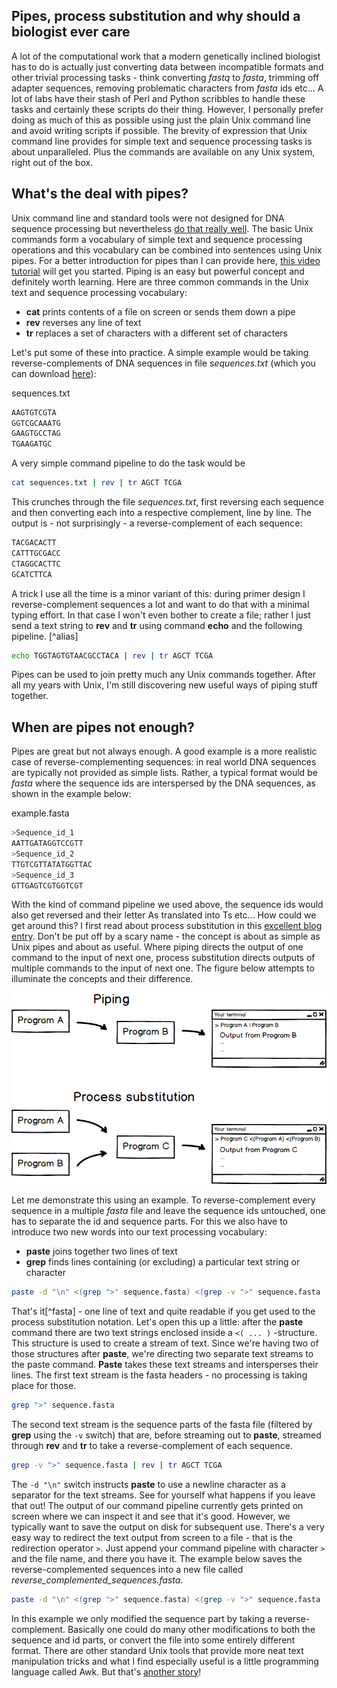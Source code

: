 Pipes, process substitution and why should a biologist ever care
----------------------------------------------------------------

A lot of the computational work that a modern genetically inclined biologist has to do is actually just converting data between incompatible formats and other trivial processing tasks - think converting *fastq* to *fasta*, trimming off adapter sequences, removing problematic characters from *fasta* ids etc... A lot of labs have their stash of Perl and Python scribbles to handle these tasks and certainly these scripts do their thing. However, I personally prefer doing as much of this as possible using just the plain Unix command line and avoid writing scripts if possible. The brevity of expression that Unix command line provides for simple text and sequence processing tasks is about unparalleled. Plus the commands are available on any Unix system, right out of the box.

What's the deal with pipes?
---------------------------

Unix command line and standard tools were not designed for DNA sequence processing but nevertheless [do that really well](https://github.com/stephenturner/oneliners). The basic Unix commands form a vocabulary of simple text and sequence processing operations and this vocabulary can be combined into sentences using Unix pipes. For a better introduction for pipes than I can provide here, [this video tutorial](https://www.youtube.com/watch?v=9gSPo-9mLOs) will get you started. Piping is an easy but powerful concept and definitely worth learning. Here are three common commands in the Unix text and sequence processing vocabulary:

-   **cat** prints contents of a file on screen or sends them down a pipe
-   **rev** reverses any line of text
-   **tr** replaces a set of characters with a different set of characters

Let's put some of these into practice. A simple example would be taking reverse-complements of DNA sequences in file *sequences.txt* (which you can download [here](https://raw.githubusercontent.com/manutamminen/teaching_materials/master/sequences.txt)):

sequences.txt 

```bash
AAGTGTCGTA 
GGTCGCAAATG
GAAGTGCCTAG 
TGAAGATGC
```

A very simple command pipeline to do the
task would be 

```bash
cat sequences.txt | rev | tr AGCT TCGA
```

This crunches through the file *sequences.txt*, first
reversing each sequence and then converting each into a respective
complement, line by line. The output is - not surprisingly - a
reverse-complement of each sequence: 

```bash
TACGACACTT
CATTTGCGACC
CTAGGCACTTC
GCATCTTCA
```

A trick I use all the time is a minor variant of this: during primer design I reverse-complement sequences a lot and want to do that with a minimal typing effort. In that case I won't even bother to create a file; rather I just send a text string to **rev** and **tr** using command **echo** and the following pipeline. [^alias]

```bash
echo TGGTAGTGTAACGCCTACA | rev | tr AGCT TCGA
```

Pipes can be used to join pretty much any Unix commands together. After all my years with Unix, I'm still discovering new useful ways of piping stuff together.

When are pipes not enough?
--------------------------

Pipes are great but not always enough. A good example is a more realistic case of reverse-complementing sequences: in real world DNA sequences are typically not provided as simple lists. Rather, a typical format would be *fasta* where the sequence ids are interspersed by the DNA sequences, as shown in the example below:

example.fasta 

```bash
>Sequence_id_1 
AATTGATAGGTCCGTT
>Sequence_id_2
TTGTCGTTATATGGTTAC
>Sequence_id_3
GTTGAGTCGTGGTCGT
```

With the kind of command pipeline we used above, the sequence ids would also get reversed and their letter As translated into Ts etc... How could we get around this? I first read about process substitution in this [excellent blog entry](http://www.vincebuffalo.com/2013/08/08/the-mighty-named-pipe.html). Don't be put off by a scary name - the concept is about as simple as Unix pipes and about as useful. Where piping directs the output of one command to the input of next one, process substitution directs outputs of multiple commands to the input of next one. The figure below attempts to illuminate the concepts and their difference.

![mockup](mockup.png)

Let me demonstrate this using an example. To reverse-complement every sequence in a multiple *fasta* file and leave the sequence ids untouched, one has to separate the id and sequence parts. For this we also have to introduce two new words into our text processing vocabulary:

-   **paste** joins together two lines of text
-   **grep** finds lines containing (or excluding) a particular text string or character

```bash
paste -d "\n" <(grep ">" sequence.fasta) <(grep -v ">" sequence.fasta | rev | tr ATCG TAGC)
```

That's it[^fasta] - one line of text and quite readable if you get used to the process substitution notation. Let's open this up a little: after the **paste** command there are two text strings enclosed inside a `<( ... )` -structure. This structure is used to create a stream of text. Since we're having two of those structures after **paste**, we're directing two separate text streams to the paste command. **Paste** takes these text streams and intersperses their lines. The first text stream is the fasta headers - no processing is taking place for those.

```bash
grep ">" sequence.fasta
```

The second text stream is the sequence parts of the fasta file (filtered by **grep** using the `-v` switch) that are, before streaming out to **paste**, streamed through **rev** and **tr** to take a reverse-complement of each sequence.

```bash
grep -v ">" sequence.fasta | rev | tr AGCT TCGA
```

The `-d "\n"` switch instructs **paste** to use a newline character as a separator for the text streams. See for yourself what happens if you leave that out! The output of our command pipeline currently gets printed on screen where we can inspect it and see that it's good. However, we typically want to save the output on disk for subsequent use. There's a very easy way to redirect the text output from screen to a file - that is the redirection operator `>`. Just append your command pipeline with character `>` and the file name, and there you have it. The example below saves the reverse-complemented sequences into a new file called *reverse_complemented_sequences.fasta*.

```bash
paste -d "\n" <(grep ">" sequence.fasta) <(grep -v ">" sequence.fasta | rev | tr ATCG TAGC) > reverse_complemented_sequences.fasta
```

In this example we only
modified the sequence part by taking a reverse-complement. Basically one
could do many other modifications to both the sequence and id parts, or
convert the file into some entirely different format. There are other
standard Unix tools that provide more neat text manipulation tricks and
what I find especially useful is a little programming language called
Awk. But that's [another story](https://github.com/manutamminen/teaching_materials/blob/master/awk.md)!
